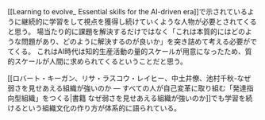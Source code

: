 [[Learning to evolve_ Essential skills for the AI-driven era]]で示されているように継続的に学習をして視点を獲得し続けていくような人物が必要とされてくると思う。
場当たり的に課題を解決するだけではなく「これは本質的にはどのような問題があり、どのように解決するのが良いか」を突き詰めて考える必要がでてくる。
これはAI時代は知的生産活動の量的スケールが用意になったため、質的スケールが人間に求められてくるということだと思う。

[[ロバート・キーガン、リサ・ラスコウ・レイヒー、中土井僚、池村千秋-なぜ弱さを見せあえる組織が強いのか ― すべての人が自己変革に取り組む「発達指向型組織」をつくる|書籍 なぜ弱さを見せあえる組織が強いのか]]でも学習を続けるという組織文化の作り方が体系的に語られている。